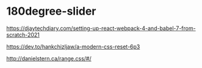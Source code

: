 # 180degree-slider

https://djaytechdiary.com/setting-up-react-webpack-4-and-babel-7-from-scratch-2021

https://dev.to/hankchizljaw/a-modern-css-reset-6p3

http://danielstern.ca/range.css/#/
